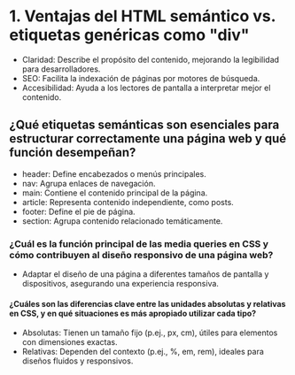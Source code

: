# 1. Ventajas del HTML semántico vs. etiquetas genéricas como "div"

- Claridad: Describe el propósito del contenido, mejorando la legibilidad para desarrolladores.
- SEO: Facilita la indexación de páginas por motores de búsqueda.
- Accesibilidad: Ayuda a los lectores de pantalla a interpretar mejor el contenido.

## ¿Qué etiquetas semánticas son esenciales para estructurar correctamente una página web y qué función desempeñan?

- header: Define encabezados o menús principales.
- nav: Agrupa enlaces de navegación.
- main: Contiene el contenido principal de la página.
- article: Representa contenido independiente, como posts.
- footer: Define el pie de página.
- section: Agrupa contenido relacionado temáticamente.

### ¿Cuál es la función principal de las media queries en CSS y cómo contribuyen al diseño responsivo de una página web?

- Adaptar el diseño de una página a diferentes tamaños de pantalla y dispositivos, asegurando una experiencia responsiva.

#### ¿Cuáles son las diferencias clave entre las unidades absolutas y relativas en CSS, y en qué situaciones es más apropiado utilizar cada tipo?

- Absolutas: Tienen un tamaño fijo (p.ej., px, cm), útiles para elementos con dimensiones exactas.
- Relativas: Dependen del contexto (p.ej., %, em, rem), ideales para diseños fluidos y responsivos.
